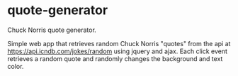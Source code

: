 # quote-generator
Chuck Norris quote generator. 

Simple web app that retrieves random Chuck Norris "quotes" from the api at https://api.icndb.com/jokes/random using jquery and ajax. Each click event retrieves a random quote and randomly changes the background and text color. 


